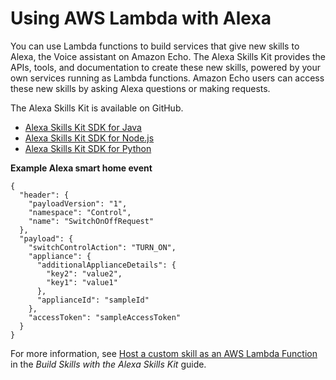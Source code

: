 # Using AWS Lambda with Alexa<a name="services-alexa"></a>

You can use Lambda functions to build services that give new skills to Alexa, the Voice assistant on Amazon Echo\. The Alexa Skills Kit provides the APIs, tools, and documentation to create these new skills, powered by your own services running as Lambda functions\. Amazon Echo users can access these new skills by asking Alexa questions or making requests\.

The Alexa Skills Kit is available on GitHub\.
+ [Alexa Skills Kit SDK for Java](https://github.com/alexa/alexa-skills-kit-sdk-for-java)
+ [Alexa Skills Kit SDK for Node\.js ](https://github.com/alexa/alexa-skills-kit-sdk-for-nodejs)
+ [Alexa Skills Kit SDK for Python](https://github.com/alexa/alexa-skills-kit-sdk-for-python)

**Example Alexa smart home event**  

```
{
  "header": {
    "payloadVersion": "1",
    "namespace": "Control",
    "name": "SwitchOnOffRequest"
  },
  "payload": {
    "switchControlAction": "TURN_ON",
    "appliance": {
      "additionalApplianceDetails": {
        "key2": "value2",
        "key1": "value1"
      },
      "applianceId": "sampleId"
    },
    "accessToken": "sampleAccessToken"
  }
}
```

For more information, see [ Host a custom skill as an AWS Lambda Function](https://developer.amazon.com/docs/alexa/custom-skills/host-a-custom-skill-as-an-aws-lambda-function.html) in the *Build Skills with the Alexa Skills Kit* guide\.